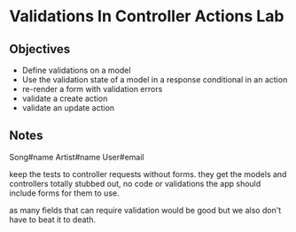 
# Validations In Controller Actions Lab

## Objectives

  - Define validations on a model
  - Use the validation state of a model in a response conditional in an action
  - re-render a form with validation errors
  - validate a create action
  - validate an update action

## Notes

Song#name
Artist#name
User#email

keep the tests to controller requests without forms.
they get the models and controllers totally stubbed out, no code or validations
the app should include forms for them to use.

as many fields that can require validation would be good but we also don't have to beat it to death.
